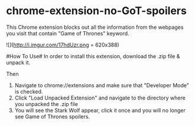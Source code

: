 chrome-extension-no-GoT-spoilers
================================

This Chrome extension blocks out all the information from the webpages you visit that contain "Game of Thrones" keyword.

![](http://i.imgur.com/17hdUzr.png = 620x388)

#How To Use#
In order to install this extension, download the .zip file & unpack it.

Then 

1. Navigate to chrome://extensions and make sure that "Developer Mode" is checked.
2. Click "Load Unpacked Extension" and navigate to the directory where you unpacked the .zip file
3. You will see the Stark Wolf appear, click it once and you will no longer see Game of Thrones spoilers.

